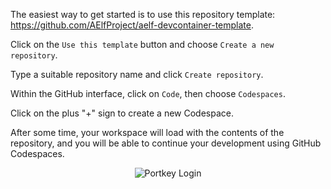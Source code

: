 The easiest way to get started is to use this repository template: https://github.com/AElfProject/aelf-devcontainer-template.

Click on the `Use this template` button and choose `Create a new repository`.

Type a suitable repository name and click `Create repository`.

Within the GitHub interface, click on `Code`, then choose `Codespaces`.

Click on the plus "+" sign to create a new Codespace.

After some time, your workspace will load with the contents of the repository, and you will be able to continue your development using GitHub Codespaces.

<p align="center">
<img src="/img/codespaces.png" alt="Portkey Login" width=""/>
</p>
